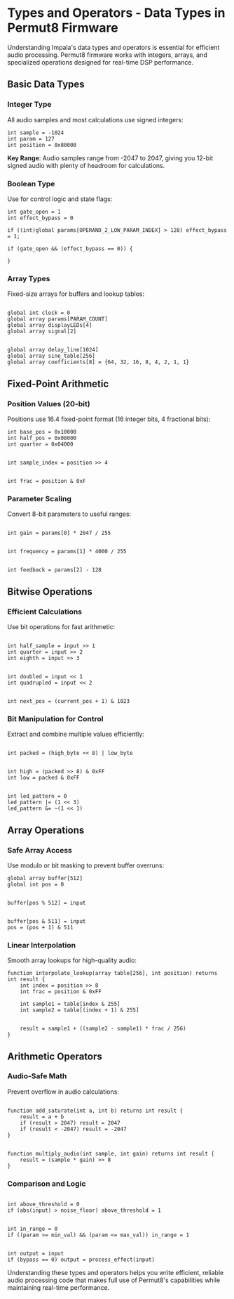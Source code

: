 # Types and Operators - Data Types in Permut8 Firmware

Understanding Impala's data types and operators is essential for efficient audio processing. Permut8 firmware works with integers, arrays, and specialized operations designed for real-time DSP performance.

## Basic Data Types

### Integer Type

All audio samples and most calculations use signed integers:

```impala
int sample = -1024
int param = 127
int position = 0x80000
```

**Key Range**: Audio samples range from -2047 to 2047, giving you 12-bit signed audio with plenty of headroom for calculations.

### Boolean Type

Use for control logic and state flags:

```impala
int gate_open = 1
int effect_bypass = 0

if ((int)global params[OPERAND_2_LOW_PARAM_INDEX] > 128) effect_bypass = 1;

if (gate_open && (effect_bypass == 0)) {

}
```

### Array Types

Fixed-size arrays for buffers and lookup tables:

```impala

global int clock = 0
global array params[PARAM_COUNT]
global array displayLEDs[4]
global array signal[2]


global array delay_line[1024]
global array sine_table[256]
global array coefficients[8] = {64, 32, 16, 8, 4, 2, 1, 1}
```

## Fixed-Point Arithmetic

### Position Values (20-bit)

Positions use 16.4 fixed-point format (16 integer bits, 4 fractional bits):

```impala
int base_pos = 0x10000
int half_pos = 0x08000
int quarter = 0x04000


int sample_index = position >> 4


int frac = position & 0xF
```

### Parameter Scaling

Convert 8-bit parameters to useful ranges:

```impala

int gain = params[0] * 2047 / 255


int frequency = params[1] * 4000 / 255


int feedback = params[2] - 128
```

## Bitwise Operations

### Efficient Calculations

Use bit operations for fast arithmetic:

```impala

int half_sample = input >> 1
int quarter = input >> 2
int eighth = input >> 3


int doubled = input << 1
int quadrupled = input << 2


int next_pos = (current_pos + 1) & 1023
```

### Bit Manipulation for Control

Extract and combine multiple values efficiently:

```impala

int packed = (high_byte << 8) | low_byte


int high = (packed >> 8) & 0xFF
int low = packed & 0xFF


int led_pattern = 0
led_pattern |= (1 << 3)
led_pattern &= ~(1 << 1)
```

## Array Operations

### Safe Array Access

Use modulo or bit masking to prevent buffer overruns:

```impala
global array buffer[512]
global int pos = 0


buffer[pos % 512] = input


buffer[pos & 511] = input
pos = (pos + 1) & 511
```

### Linear Interpolation

Smooth array lookups for high-quality audio:

```impala
function interpolate_lookup(array table[256], int position) returns int result {
    int index = position >> 8
    int frac = position & 0xFF
    
    int sample1 = table[index & 255]
    int sample2 = table[(index + 1) & 255]
    

    result = sample1 + ((sample2 - sample1) * frac / 256)
}
```

## Arithmetic Operators

### Audio-Safe Math

Prevent overflow in audio calculations:

```impala

function add_saturate(int a, int b) returns int result {
    result = a + b
    if (result > 2047) result = 2047
    if (result < -2047) result = -2047
}


function multiply_audio(int sample, int gain) returns int result {
    result = (sample * gain) >> 8
}
```

### Comparison and Logic

```impala

int above_threshold = 0
if (abs(input) > noise_floor) above_threshold = 1


int in_range = 0
if ((param >= min_val) && (param <= max_val)) in_range = 1


int output = input
if (bypass == 0) output = process_effect(input)
```

Understanding these types and operators helps you write efficient, reliable audio processing code that makes full use of Permut8's capabilities while maintaining real-time performance.
